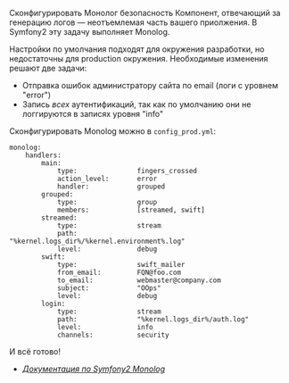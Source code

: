 Сконфигурировать Монолог
безопасность
Компонент, отвечающий за генерацию логов — неотъемлемая часть вашего приолжения. В Symfony2 эту задачу выполняет Monolog.

Настройки по умолчания подходят для окружения разработки, но недостаточны для production окружения. Необходимые изменения решают две задачи:

* Отправка ошибок администратору сайта по email (логи с уровнем "error")
* Запись _всех_ аутентификаций, так как по умолчанию они не логгируются в записях уровня "info"

Сконфигурировать Monolog можно в `config_prod.yml`:

	monolog:
		handlers:
			main:
				type:               fingers_crossed
				action_level:       error
				handler:            grouped
			grouped:
				type:               group
				members:            [streamed, swift]
			streamed:
				type:               stream
				path:               "%kernel.logs_dir%/%kernel.environment%.log"
				level:              debug
			swift:
				type:               swift_mailer
				from_email:         FQN@foo.com
				to_email:           webmaster@company.com
				subject:            "OOps"
				level:              debug
			login:
				type:               stream
				path:               "%kernel.logs_dir%/auth.log"
				level:              info
				channels:           security

И всё готово!

* _[Документация по Symfony2 Monolog ](http://symfony.com/doc/master/cookbook/logging/monolog.html)_
